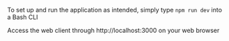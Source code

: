 To set up and run the application as intended, simply type `npm run dev` into a Bash CLI

Access the web client through http://localhost:3000 on your web browser
